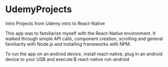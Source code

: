 # UdemyProjects
Intro Projects from Udemy intro to React-Native

This app was to familiarize myself with the React-Native environment. It walked through simple API calls, component creation, scrolling 
and general familiarity with Node.js and installing frameworks with NPM. 

To run the app on an android device, install react-native, plug in an android device to your USB and execute:$ react-native run-android
